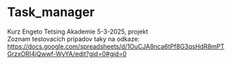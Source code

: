 # Task_manager
Kurz Engeto Tetsing Akademie 5-3-2025, projekt     
Zoznam testovacích prípadov taky na odkaze:    
https://docs.google.com/spreadsheets/d/1OuCJA8nca6tPf8G3qsHdR8mPTGrzxORI4iQwwf-WyYA/edit?gid=0#gid=0
